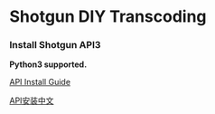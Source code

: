 # Shotgun DIY Transcoding

### Install Shotgun API3

**Python3 supported.**

[API Install Guide](https://developer.shotgunsoftware.com/python-api/installation.html)

[API安装中文](https://mp.weixin.qq.com/s?__biz=MzA5NDM4MjY4Mw==&mid=2455856042&idx=3&sn=73e7b871c4d058cb078522b4bbd37677&chksm=87dabc9eb0ad358855f87466d090976509f302705e68f3e61c3154fdb98ede37fc74d79f69ca&scene=21#wechat_redirect)